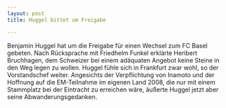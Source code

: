 ```yaml
---
layout: post
title: Huggel bittet um Freigabe

---
```


Benjamin Huggel hat um die Freigabe für einen Wechsel zum FC Basel gebeten. Nach Rücksprache mit Friedhelm Funkel erklärte Heribert Bruchhagen, dem Schweizer bei einem adäquaten Angebot keine Steine in den Weg legen zu wollen. Huggel fühle sich in Frankfurt zwar wohl, so der Vorstandschef weiter. Angesichts der Verpflichtung von Inamoto und der Hoffnung auf die EM-Teilnahme im eigenen Land 2008, die nur mit einem Stammplatz bei der Eintracht zu erreichen wäre, äußerte Huggel jetzt aber seine Abwanderungsgedanken.



